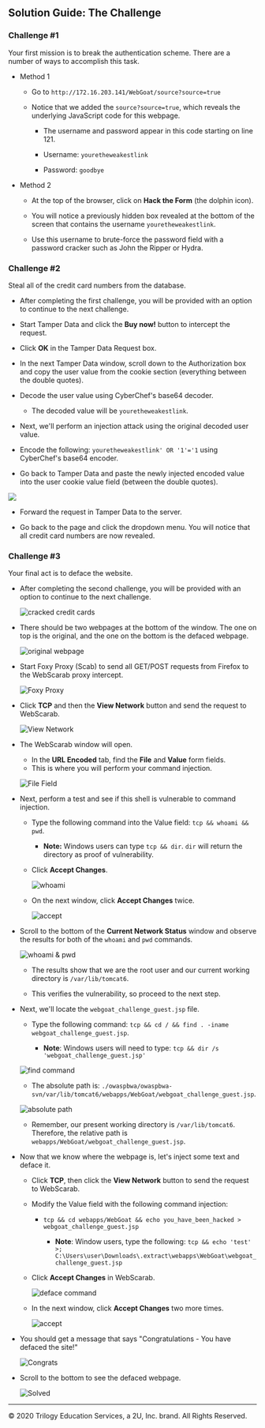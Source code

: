 ## Solution Guide: The Challenge


### Challenge #1

Your first mission is to break the authentication scheme. There are a number of ways to accomplish this task.

- Method 1

   - Go to `http://172.16.203.141/WebGoat/source?source=true`

   -  Notice that we added the `source?source=true`, which reveals the underlying JavaScript code for this webpage.

      - The username and password appear in this code starting on line 121.

      - Username: `youretheweakestlink` 
      - Password: `goodbye`

- Method 2

   - At the top of the browser, click on **Hack the Form** (the dolphin icon).

   - You will notice a previously hidden box revealed at the bottom of the screen that contains the username `youretheweakestlink`.

   - Use this username to brute-force the password field with a password cracker such as John the Ripper or Hydra. 

### Challenge #2

Steal all of the credit card numbers from the database. 

- After completing the first challenge, you will be provided with an option to continue to the next challenge.

- Start Tamper Data and click the **Buy now!** button to intercept the request.

- Click **OK** in the Tamper Data Request box.

- In the next Tamper Data window, scroll down to the Authorization box and copy the user value from the cookie section (everything between the double quotes).

- Decode the user value using CyberChef's base64 decoder.

   - The decoded value will be `youretheweakestlink`.

- Next, we'll perform an injection attack using the original decoded user value.

- Encode the following: `youretheweakestlink' OR '1'='1` using CyberChef's base64 encoder.

- Go back to Tamper Data and paste the newly injected encoded value into the user cookie value field (between the double quotes).

![](./Images/base.png)

- Forward the request in Tamper Data to the server.

- Go back to the page and click the dropdown menu. You will notice that all credit card numbers are now revealed.

### Challenge #3

Your final act is to deface the website.

- After completing the second challenge, you will be provided with an option to continue to the next challenge.

   ![cracked credit cards](./Images/challenge_3/credit_cards-cracked.png)

- There should be two webpages at the bottom of the window. The one on top is the original, and the one on the bottom is the defaced webpage.

    ![original webpage](./Images/original_defaced.png)

- Start Foxy Proxy (Scab) to send all GET/POST requests from Firefox to the WebScarab proxy intercept.

   ![Foxy Proxy](./Images/challenge_3/foxy_proxy_scab.png)

- Click **TCP** and then the **View Network** button and send the request to WebScarab.

   ![View Network](./Images/challenge_3/view_network_tcp.png)

- The WebScarab window will open. 

   - In the **URL Encoded** tab, find the **File** and **Value** form fields. 
   - This is where you will perform your command injection.
   
    ![File Field](./Images/challenge_3/webscarab_file_value_field.png)

- Next, perform a test and see if this shell is vulnerable to command injection. 

   - Type the following command into the Value field: `tcp && whoami && pwd`.
   
       - **Note:** Windows users can type `tcp && dir`. `dir` will return the directory as proof of vulnerability.
   
   - Click **Accept Changes**.
   
     ![whoami](./Images/whoami_pwd_image.png)
   
   - On the next window, click **Accept Changes** twice.
   
     ![accept](./Images/challenge_3/webscarab_2nd_window.png)
 
- Scroll to the bottom of the **Current Network Status** window and observe the results for both of the `whoami` and `pwd` commands.

    ![whoami & pwd](./Images/challenge_3/whoami_pwd.png)

   - The results show that we are the root user and our current working directory is `/var/lib/tomcat6`.

   - This verifies the vulnerability, so proceed to the next step.

- Next, we'll locate the `webgoat_challenge_guest.jsp` file. 

   - Type the following command: `tcp && cd / && find . -iname webgoat_challenge_guest.jsp`.
   
      - **Note**: Windows users will need to type: `tcp && dir /s 'webgoat_challenge_guest.jsp'`
   
   ![find command](./Images/challenge_3/webscarab_find_command.png)
   
   - The absolute path is: `./owaspbwa/owaspbwa-svn/var/lib/tomcat6/webapps/WebGoat/webgoat_challenge_guest.jsp`.
   
   ![absolute path](./Images/challenge_3/webscarab_abolute_path.png)
   
   - Remember, our present working directory is `/var/lib/tomcat6`. Therefore, the relative path is `webapps/WebGoat/webgoat_challenge_guest.jsp`.

- Now that we know where the webpage is, let's inject some text and deface it.

   - Click **TCP**, then click the **View Network** button to send the request to WebScarab.
   
   - Modify the Value field with the following command injection:
   
      - `tcp && cd webapps/WebGoat && echo you_have_been_hacked > webgoat_challenge_guest.jsp`
      
        - **Note**: Window users, type the following: `tcp && echo 'test' >; C:\Users\user\Downloads\.extract\webapps\WebGoat\webgoat_challenge_guest.jsp`
      
   - Click **Accept Changes** in WebScarab.
      
        ![deface command](./Images/challenge_3/webscarab_deface_injection_command.png)
      
   - In the next window, click **Accept Changes** two more times.
      
        ![accept](./Images/challenge_3/webscarab_2nd_window.png)

- You should get a message that says "Congratulations - You have defaced the site!"

   ![Congrats](./Images/challenge_3/Congrats.png)

- Scroll to the bottom to see the defaced webpage.

   ![Solved](./Images/challenge_3/defaced_webpage.png)

___



© 2020 Trilogy Education Services, a 2U, Inc. brand. All Rights Reserved.  
